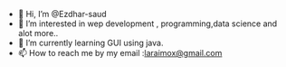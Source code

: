 - 👋 Hi, I’m @Ezdhar-saud
- 👀 I’m interested in wep development , programming,data science and alot more..
- 🌱 I’m currently learning GUI using java.
- 📫 How to reach me by my email :laraimox@gmail.com

<!---
Ezdhar-saud/Ezdhar-saud is a ✨ special ✨ repository because its `README.md` (this file) appears on your GitHub profile.
You can click the Preview link to take a look at your changes.
--->
